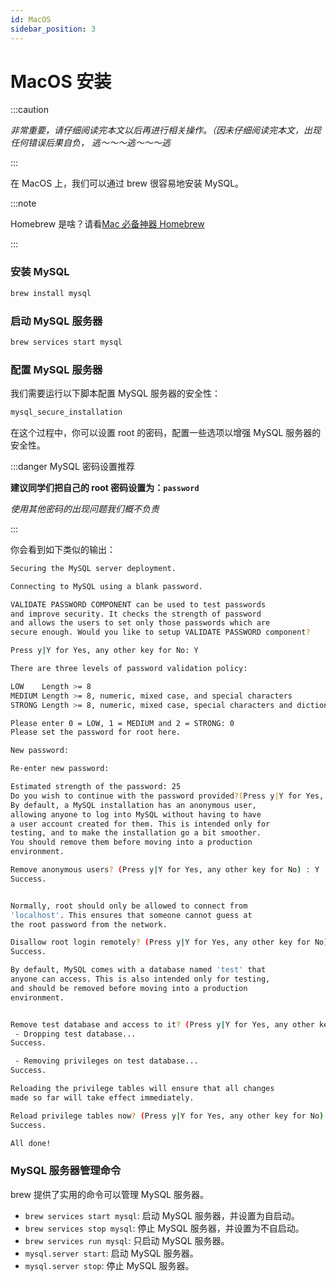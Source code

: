 ```yaml
---
id: MacOS
sidebar_position: 3
---
```


# MacOS 安装

:::caution

_非常重要，请仔细阅读完本文以后再进行相关操作。（因未仔细阅读完本文，出现任何错误后果自负， 逃～～～逃～～～逃_

:::

在 MacOS 上，我们可以通过 brew 很容易地安装 MySQL。

:::note

Homebrew 是啥？请看[Mac 必备神器 Homebrew](https://zhuanlan.zhihu.com/p/59805070)

:::

### 安装 MySQL

```bash
brew install mysql
```

### 启动 MySQL 服务器

```bash
brew services start mysql
```

### 配置 MySQL 服务器

我们需要运行以下脚本配置 MySQL 服务器的安全性：

```bash
mysql_secure_installation
```

在这个过程中，你可以设置 root 的密码，配置一些选项以增强 MySQL 服务器的安全性。

:::danger MySQL 密码设置推荐

**建议同学们把自己的 root 密码设置为：`password`**

_使用其他密码的出现问题我们概不负责_

:::

你会看到如下类似的输出：

```bash
Securing the MySQL server deployment.

Connecting to MySQL using a blank password.

VALIDATE PASSWORD COMPONENT can be used to test passwords
and improve security. It checks the strength of password
and allows the users to set only those passwords which are
secure enough. Would you like to setup VALIDATE PASSWORD component?

Press y|Y for Yes, any other key for No: Y

There are three levels of password validation policy:

LOW    Length >= 8
MEDIUM Length >= 8, numeric, mixed case, and special characters
STRONG Length >= 8, numeric, mixed case, special characters and dictionary                  file

Please enter 0 = LOW, 1 = MEDIUM and 2 = STRONG: 0
Please set the password for root here.

New password:

Re-enter new password:

Estimated strength of the password: 25
Do you wish to continue with the password provided?(Press y|Y for Yes, any other key for No) : Y
By default, a MySQL installation has an anonymous user,
allowing anyone to log into MySQL without having to have
a user account created for them. This is intended only for
testing, and to make the installation go a bit smoother.
You should remove them before moving into a production
environment.

Remove anonymous users? (Press y|Y for Yes, any other key for No) : Y
Success.


Normally, root should only be allowed to connect from
'localhost'. This ensures that someone cannot guess at
the root password from the network.

Disallow root login remotely? (Press y|Y for Yes, any other key for No) : Y
Success.

By default, MySQL comes with a database named 'test' that
anyone can access. This is also intended only for testing,
and should be removed before moving into a production
environment.


Remove test database and access to it? (Press y|Y for Yes, any other key for No) : Y
 - Dropping test database...
Success.

 - Removing privileges on test database...
Success.

Reloading the privilege tables will ensure that all changes
made so far will take effect immediately.

Reload privilege tables now? (Press y|Y for Yes, any other key for No) : Y
Success.

All done!
```

### MySQL 服务器管理命令

brew 提供了实用的命令可以管理 MySQL 服务器。

- `brew services start mysql`: 启动 MySQL 服务器，并设置为自启动。
- `brew services stop mysql`: 停止 MySQL 服务器，并设置为不自启动。
- `brew services run mysql`: 只启动 MySQL 服务器。
- `mysql.server start`: 启动 MySQL 服务器。
- `mysql.server stop`: 停止 MySQL 服务器。
